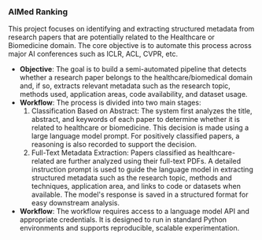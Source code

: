
###  AIMed Ranking

This project focuses on identifying and extracting structured metadata from research papers that are potentially related to the Healthcare or Biomedicine domain. The core objective is to automate this process across major AI conferences such as ICLR, ACL, CVPR, etc.

- **Objective**: The goal is to build a semi-automated pipeline that detects whether a research paper belongs to the healthcare/biomedical domain and, if so, extracts relevant metadata such as the research topic, methods used, application areas, code availability, and dataset usage.
- **Workflow**: The process is divided into two main stages:
    1. Classification Based on Abstract:
    The system first analyzes the title, abstract, and keywords of each paper to determine whether it is related to healthcare or biomedicine. This decision is made using a large language model prompt. For positively classified papers, a reasoning is also recorded to support the decision.
    2. Full-Text Metadata Extraction:
    Papers classified as healthcare-related are further analyzed using their full-text PDFs. A detailed instruction prompt is used to guide the language model in extracting structured metadata such as the research topic, methods and techniques, application area, and links to code or datasets when available. The model's response is saved in a structured format for easy downstream analysis.
- **Workflow**: The workflow requires access to a language model API and appropriate credentials. It is designed to run in standard Python environments and supports reproducible, scalable experimentation.